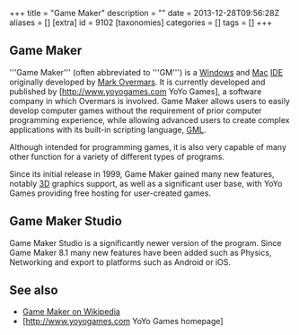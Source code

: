 +++
title = "Game Maker"
description = ""
date = 2013-12-28T09:56:28Z
aliases = []
[extra]
id = 9102
[taxonomies]
categories = []
tags = []
+++
## Game Maker
'''Game Maker''' (often abbreviated to '''GM''') is a [Windows](https://rosettacode.org/wiki/Windows) and [Mac](https://rosettacode.org/wiki/Mac) [IDE](https://rosettacode.org/wiki/IDE) originally developed by [Mark Overmars](https://en.wikipedia.org/wiki/Mark_Overmars). It is currently developed and published by [http://www.yoyogames.com YoYo Games], a software company in which Overmars is involved. Game Maker allows users to easily develop computer games without the requirement of prior computer programming experience, while allowing advanced users to create complex applications with its built-in scripting language, [GML](https://rosettacode.org/wiki/:Category:GML).

Although intended for programming games, it is also very capable of many other function for a variety of different types of programs.

Since its initial release in 1999, Game Maker gained many new features, notably [3D](https://rosettacode.org/wiki/:Category:3D) graphics support, as well as a significant user base, with YoYo Games providing free hosting for user-created games.

## Game Maker Studio
Game Maker Studio is a significantly newer version of the program. Since Game Maker 8.1 many new features have been added such as Physics, Networking and export to platforms such as Android or iOS.

## See also
* [Game Maker on Wikipedia](https://en.wikipedia.org/wiki/Game_Maker)
* [http://www.yoyogames.com YoYo Games homepage]
